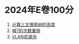 # 2024年E卷100分

1. [计算三叉搜索树的高度](height-of-ternary-tree/index.md)
2. [喊7的次数重排](say-7/index.md)
3. [VLAN资源池](vlan/index.md)
